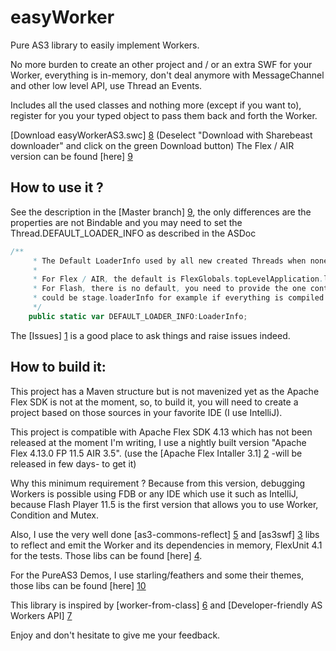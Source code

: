 easyWorker
==========

Pure AS3 library to easily implement Workers.

No more burden to create an other project and / or an extra SWF for your Worker,
everything is in-memory, don't deal anymore with MessageChannel and other low level API, use Thread an Events.

Includes all the used classes and nothing more (except if you want to),
register for you your typed object to pass them back and forth the Worker.

[Download easyWorkerAS3.swc] [8] (Deselect "Download with Sharebeast downloader" and click on the green Download button)
The Flex / AIR version can be found [here] [9]

How to use it ?
----

See the description in the [Master branch] [9], the only differences are the properties are not Bindable 
and you may need to set the Thread.DEFAULT_LOADER_INFO as described in the ASDoc
```ActionScript
/**
     * The Default LoaderInfo used by all new created Threads when none is provided to its constructor.
     *
     * For Flex / AIR, the default is FlexGlobals.topLevelApplication.loaderInfo
     * For Flash, there is no default, you need to provide the one containing this easyWorker library and your runnables,
     * could be stage.loaderInfo for example if everything is compiled in the same application.
     */
    public static var DEFAULT_LOADER_INFO:LoaderInfo;
```

The [Issues] [1] is a good place to ask things and raise issues indeed.

How to build it:
----

This project has a Maven structure but is not mavenized yet as the Apache Flex SDK is not at the moment, so, to build it, you will need to create a project based on those sources in your favorite IDE (I use IntelliJ).

This project is compatible with Apache Flex SDK 4.13 which has not been released at the moment I'm writing, I use a nightly built version "Apache Flex 4.13.0 FP 11.5 AIR 3.5". (use the [Apache Flex Intaller 3.1] [2] -will be released in few days- to get it)

Why this minimum requirement ? Because from this version, debugging Workers is possible using FDB or any IDE which use it such as IntelliJ, because Flash Player 11.5 is the first version that allows you to use Worker, Condition and Mutex.

Also, I use the very well done [as3-commons-reflect] [5] and [as3swf] [3] libs to reflect and emit the Worker and its dependencies in memory, FlexUnit 4.1 for the tests.
Those libs can be found [here] [4].

For the PureAS3 Demos, I use starling/feathers and some their themes, those libs can be found [here] [10]

This library is inspired by [worker-from-class] [6] and [Developer-friendly AS Workers API] [7]

[1]:https://github.com/doublefx/easyWorker/issues
[2]:http://flex.apache.org/installer.html
[3]:https://github.com/claus/as3swf
[4]:http://www.sharebeast.com/759c4zz7d4sf
[5]:http://www.as3commons.org/as3-commons-reflect/introduction.html
[6]:https://github.com/bortsen/worker-from-class
[7]:http://myappsnippet.com/developer-friendly-workers-api/
[8]:http://www.sharebeast.com/9q0s9ahr5jne
[9]:https://github.com/doublefx/easyWorker
[10]:http://www.sharebeast.com/yhxzr2jbkem0

Enjoy and don't hesitate to give me your feedback.
